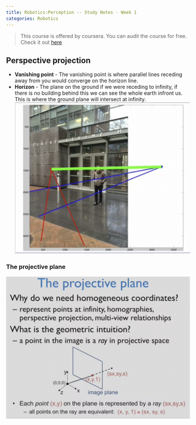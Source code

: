 ```yaml
---
title: Robotics:Perception -- Study Notes - Week 1
categories: Robotics
---
```


>This course is offered by coursera. You can audit the course for free. Check it out [here](https://www.coursera.org/learn/robotics-perception/)

## Perspective projection

* **Vanishing point** - The vanishing point is where parallel lines receding away from you would converge on the horizon line.
* **Horizon** - The plane on the ground if we were receding to infinity, if there is no building behind this we can see the whole earth infront us. This is where the ground plane will intersect at infinity. \
![Alt text](https://github.com/naaz97/naaz97.github.io/blob/main/source/_posts/robotics:perception/image-1.png?raw=true)

### The projective plane
![Alt text](https://github.com/naaz97/naaz97.github.io/blob/main/source/_posts/robotics:perception/image-2.png?raw=true)


